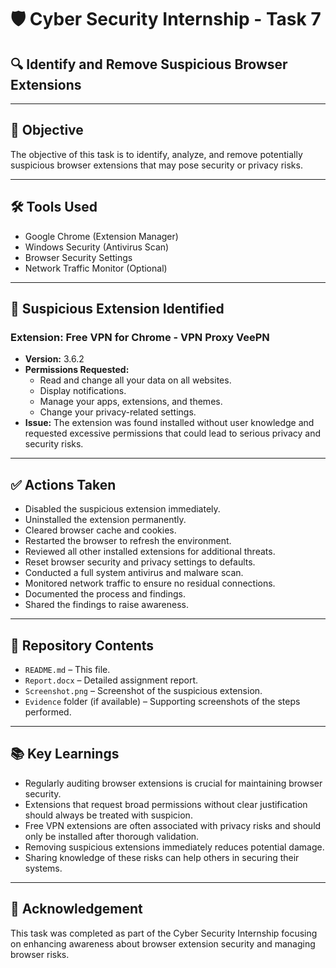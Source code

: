 # 🛡️ Cyber Security Internship - Task 7  
## 🔍 Identify and Remove Suspicious Browser Extensions

---

## 📌 Objective
The objective of this task is to identify, analyze, and remove potentially suspicious browser extensions that may pose security or privacy risks.

---

## 🛠 Tools Used
- Google Chrome (Extension Manager)
- Windows Security (Antivirus Scan)
- Browser Security Settings
- Network Traffic Monitor (Optional)

---

## 🚩 Suspicious Extension Identified
### Extension: **Free VPN for Chrome - VPN Proxy VeePN**
- **Version:** 3.6.2
- **Permissions Requested:**
  - Read and change all your data on all websites.
  - Display notifications.
  - Manage your apps, extensions, and themes.
  - Change your privacy-related settings.
- **Issue:** The extension was found installed without user knowledge and requested excessive permissions that could lead to serious privacy and security risks.

---

## ✅ Actions Taken
- Disabled the suspicious extension immediately.
- Uninstalled the extension permanently.
- Cleared browser cache and cookies.
- Restarted the browser to refresh the environment.
- Reviewed all other installed extensions for additional threats.
- Reset browser security and privacy settings to defaults.
- Conducted a full system antivirus and malware scan.
- Monitored network traffic to ensure no residual connections.
- Documented the process and findings.
- Shared the findings to raise awareness.

---

## 📂 Repository Contents
- `README.md` – This file.
- `Report.docx` – Detailed assignment report.
- `Screenshot.png` – Screenshot of the suspicious extension.
- `Evidence` folder (if available) – Supporting screenshots of the steps performed.

---

## 📚 Key Learnings
- Regularly auditing browser extensions is crucial for maintaining browser security.
- Extensions that request broad permissions without clear justification should always be treated with suspicion.
- Free VPN extensions are often associated with privacy risks and should only be installed after thorough validation.
- Removing suspicious extensions immediately reduces potential damage.
- Sharing knowledge of these risks can help others in securing their systems.

---

## 🙏 Acknowledgement
This task was completed as part of the Cyber Security Internship focusing on enhancing awareness about browser extension security and managing browser risks.
